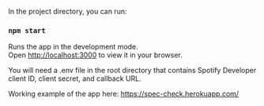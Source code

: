 In the project directory, you can run:

### `npm start`

Runs the app in the development mode.\
Open [http://localhost:3000](http://localhost:3000) to view it in your browser.

You will need a .env file in the root directory that contains Spotify Developer client ID, client secret, and callback URL. 

Working example of the app here: https://spec-check.herokuapp.com/
